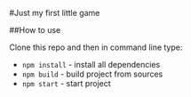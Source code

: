 #Just my first little game

##How to use

Clone this repo and then in command line type:

* `npm install` - install all dependencies
* `npm build` - build project from sources
* `npm start` - start project